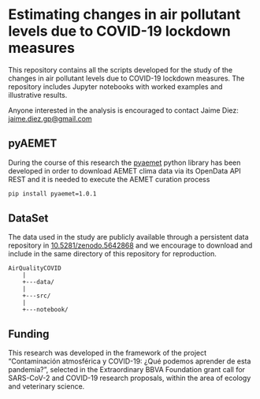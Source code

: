 # Estimating changes in air pollutant levels due to COVID-19 lockdown measures

This repository contains all the scripts developed for the study of the changes in air pollutant
levels due to COVID-19 lockdown measures. The repository includes Jupyter notebooks with worked examples
and illustrative results.

Anyone interested in the analysis is encouraged to contact Jaime Diez: jaime.diez.gp@gmail.com

## pyAEMET

During the course of this research the [pyaemet](https://github.com/Jaimedgp/pyAEMET) python library
has been developed in order to download AEMET clima data via its OpenData API REST and it is needed
to execute the AEMET curation process

```bash
pip install pyaemet=1.0.1
```

## DataSet

The data used in the study are publicly available through a persistent data repository in
[10.5281/zenodo.5642868](https://doi.org/10.5281/zenodo.5642868) and we encourage to
download and include in the same directory of this repository for reproduction.

```
AirQualityCOVID
    |
    +---data/
    |
    +---src/
    |
    +---notebook/
```

## Funding

This research was developed in the framework of the project “Contaminación atmosférica y
COVID-19: ¿Qué podemos aprender de esta pandemia?”, selected in the Extraordinary BBVA
Foundation grant call for SARS-CoV-2 and COVID-19 research proposals, within the area of
ecology and veterinary science.
